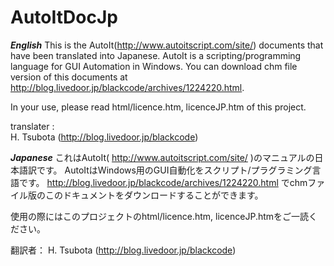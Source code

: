 AutoItDocJp
===========

***English***
This is the AutoIt(http://www.autoitscript.com/site/) documents that have been translated into Japanese.
AutoIt is a scripting/programming language for GUI Automation in Windows.
You can download chm file version of this documents at http://blog.livedoor.jp/blackcode/archives/1224220.html.

In your use, please read html/licence.htm, licenceJP.htm of this project.

translater :  
H. Tsubota (http://blog.livedoor.jp/blackcode)

***Japanese***
これはAutoIt( http://www.autoitscript.com/site/ )のマニュアルの日本語訳です。
AutoItはWindows用のGUI自動化をスクリプト/プラグラミング言語です。
http://blog.livedoor.jp/blackcode/archives/1224220.html でchmファイル版のこのドキュメントをダウンロードすることができます。

使用の際にはこのプロジェクトのhtml/licence.htm, licenceJP.htmをご一読ください。

翻訳者：
H. Tsubota (http://blog.livedoor.jp/blackcode)
